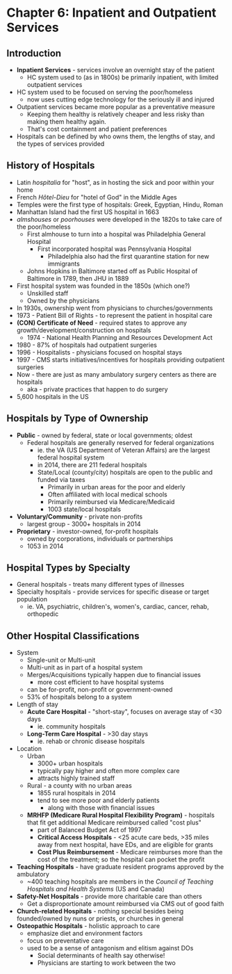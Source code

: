 # Chapter 6: Inpatient and Outpatient Services
## Introduction
* **Inpatient Services** - services involve an overnight stay of the patient
  * HC system used to (as in 1800s) be primarily inpatient, with limited outpatient services
* HC system used to be focused on serving the poor/homeless
  * now uses cutting edge technology for the seriously ill and injured
* Outpatient services became more popular as a preventative measure
  * Keeping them healthy is relatively cheaper and less risky than making them healthy again.
  * That's cost containment and patient preferences
* Hospitals can be defined by who owns them, the lengths of stay, and the types of services provided
## History of Hospitals
* Latin *hospitalia* for "host", as in hosting the sick and poor within your home
* French *Hôtel-Dieu* for "hotel of God" in the Middle Ages
* Temples were the first type of hospitals: Greek, Egyptian, Hindu, Roman
* Manhattan Island had the first US hospital in 1663
* *almshouses* or *poorhouses* were developed in the 1820s to take care of the poor/homeless
  * First almhouse to turn into a hospital was Philadelphia General Hospital
    * First incorporated hospital was Pennsylvania Hospital
      * Philadelphia also had the first quarantine station for new immigrants
  * Johns Hopkins in Baltimore started off as Public Hospital of Baltimore in 1789, then JHU in 1889
* First hospital system was founded in the 1850s (which one?)
  * Unskilled staff
  * Owned by the physicians
* In 1930s, ownership went from physicians to churches/governments
* 1973 - Patient Bill of Rights - to represent the patient in hospital care
* **(CON) Certificate of Need** - required states to approve any growth/development/construction on hospitals
  * 1974 - National Health Planning and Resources Development Act
* 1980 - 87% of hospitals had outpatient surgeries
* 1996 - Hospitalists - physicians focused on hospital stays 
* 1997 - CMS starts initiatives/incentives for hospitals providing outpatient surgeries
* Now - there are just as many ambulatory surgery centers as there are hospitals
  * aka - private practices that happen to do surgery
* 5,600 hospitals in the US
## Hospitals by Type of Ownership
* **Public** - owned by federal, state or local governments; oldest
  * Federal hospitals are generally reserved for federal organizations
    * ie. the VA (US Department of Veteran Affairs) are the largest federal hospital system
    * in 2014, there are 211 federal hospitals
    * State/Local (county/city) hospitals are open to the public and funded via taxes
      * Primarily in urban areas for the poor and elderly
      * Often affiliated with local medical schools
      * Primarily reimbursed via Medicare/Medicaid
      * 1003 state/local hospitals
* **Voluntary/Community** - private non-profits
  * largest group - 3000+ hospitals in 2014 
* **Proprietary** - investor-owned, for-profit hospitals
  * owned by corporations, individuals or partnerships
  * 1053 in 2014
## Hospital Types by Specialty
* General hospitals - treats many different types of illnesses
* Specialty hospitals - provide services for specific disease or target population
  * ie. VA, psychiatric, children's, women's, cardiac, cancer, rehab, orthopedic
## Other Hospital Classifications
* System
  * Single-unit or Multi-unit
  * Multi-unit as in part of a hospital system
  * Merges/Acquisitions typically happen due to financial issues
    * more cost efficient to have hospital systems
  * can be for-profit, non-profit or government-owned
  * 53% of hospitals belong to a system
* Length of stay
  * **Acute Care Hospital** - "short-stay", focuses on average stay of <30 days
    * ie. community hospitals
  * **Long-Term Care Hospital** - >30 day stays
    * ie. rehab or chronic disease hospitals
* Location
  * Urban
    * 3000+ urban hospitals 
    * typically pay higher and often more complex care
    * attracts highly trained staff
  * Rural - a county with no urban areas
    * 1855 rural hospitals in 2014
    * tend to see more poor and elderly patients
      * along with those with financial issues
  * **MRHFP (Medicare Rural Hospital Flexibility Program)** - hospitals that fit get additional Medicare reimbursed called "cost plus"
    * part of Balanced Budget Act of 1997
    * **Critical Access Hospitals** - <25 acute care beds, >35 miles away from next hospital, have EDs, and are eligible for grants
    * **Cost Plus Reimbursement** - Medicare reimburses more than the cost of the treatment; so the hospital can pocket the profit
* **Teaching Hospitals** - have graduate resident programs approved by the ambulatory
  * ~400 teaching hospitals are members in the *Council of Teaching Hospitals and Health Systems* (US and Canada)
* **Safety-Net Hospitals** - provide more charitable care than others
  * Get a disproportionate amount reimbursed via CMS out of good faith
* **Church-related Hospitals** - nothing special besides being founded/owned by nuns or priests, or churches in general
* **Osteopathic Hospitals** - holistic approach to care
  * emphasize diet and environment factors
  * focus on preventative care
  * used to be a sense of antagonism and elitism against DOs
    * Social determinants of health say otherwise!
    * Physicians are starting to work between the two